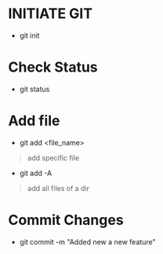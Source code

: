 # INITIATE GIT
- git init

# Check Status
- git status

# Add file
- git add <file_name>
> add specific file
- git add -A
> add all files of a dir

# Commit Changes
- git commit -m "Added new a new feature"
